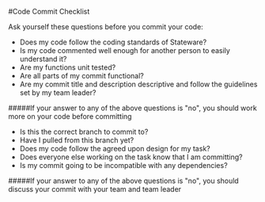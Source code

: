 #Code Commit Checklist

Ask yourself these questions before you commit your code:

* Does my code follow the coding standards of Stateware?
* Is my code commented well enough for another person to easily understand it?
* Are my functions unit tested?
* Are all parts of my commit functional?
* Are my commit title and description descriptive and follow the guidelines set by my team leader?

#####If your answer to any of the above questions is "no", you should work more on your code before committing

* Is this the correct branch to commit to?
* Have I pulled from this branch yet?
* Does my code follow the agreed upon design for my task?
* Does everyone else working on the task know that I am committing?
* Is my commit going to be incompatible with any dependencies?

#####If your answer to any of the above questions is "no", you should discuss your commit with your team and team leader